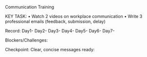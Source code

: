 Communication Training

KEY TASK:
• Watch 2 videos on workplace communication
• Write 3 professional emails (feedback, submission, delay)

Record:
    Day1-
    Day2-
    Day3-
    Day4-
    Day5-
    Day6-
    Day7-

Blockers/Challenges:

Checkpoint:
    Clear, concise messages ready: